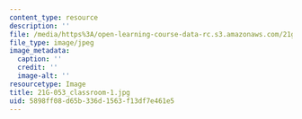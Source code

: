 ```yaml
---
content_type: resource
description: ''
file: /media/https%3A/open-learning-course-data-rc.s3.amazonaws.com/21g-053-understanding-contemporary-french-politics-spring-2014/5898ff08d65b336d1563f13df7e461e5_21G-053_classroom-1.jpg
file_type: image/jpeg
image_metadata:
  caption: ''
  credit: ''
  image-alt: ''
resourcetype: Image
title: 21G-053_classroom-1.jpg
uid: 5898ff08-d65b-336d-1563-f13df7e461e5
---
```

